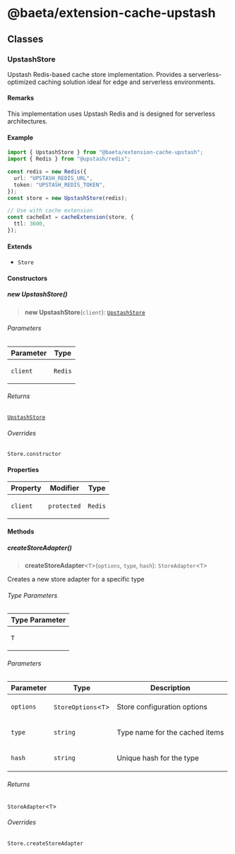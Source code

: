 # @baeta/extension-cache-upstash

## Classes

### UpstashStore

Upstash Redis-based cache store implementation.
Provides a serverless-optimized caching solution ideal for edge and serverless environments.

#### Remarks

This implementation uses Upstash Redis and is designed for serverless architectures.

#### Example

```typescript
import { UpstashStore } from "@baeta/extension-cache-upstash";
import { Redis } from "@upstash/redis";

const redis = new Redis({
  url: "UPSTASH_REDIS_URL",
  token: "UPSTASH_REDIS_TOKEN",
});
const store = new UpstashStore(redis);

// Use with cache extension
const cacheExt = cacheExtension(store, {
  ttl: 3600,
});
```

#### Extends

- `Store`

#### Constructors

##### new UpstashStore()

> **new UpstashStore**(`client`): [`UpstashStore`](index.md#upstashstore)

###### Parameters

<table>
<thead>
<tr>
<th>Parameter</th>
<th>Type</th>
</tr>
</thead>
<tbody>
<tr>
<td>

`client`

</td>
<td>

`Redis`

</td>
</tr>
</tbody>
</table>

###### Returns

[`UpstashStore`](index.md#upstashstore)

###### Overrides

`Store.constructor`

#### Properties

<table>
<thead>
<tr>
<th>Property</th>
<th>Modifier</th>
<th>Type</th>
</tr>
</thead>
<tbody>
<tr>
<td>

<a id="client"></a> `client`

</td>
<td>

`protected`

</td>
<td>

`Redis`

</td>
</tr>
</tbody>
</table>

#### Methods

##### createStoreAdapter()

> **createStoreAdapter**\<`T`\>(`options`, `type`, `hash`): `StoreAdapter`\<`T`\>

Creates a new store adapter for a specific type

###### Type Parameters

<table>
<thead>
<tr>
<th>Type Parameter</th>
</tr>
</thead>
<tbody>
<tr>
<td>

`T`

</td>
</tr>
</tbody>
</table>

###### Parameters

<table>
<thead>
<tr>
<th>Parameter</th>
<th>Type</th>
<th>Description</th>
</tr>
</thead>
<tbody>
<tr>
<td>

`options`

</td>
<td>

`StoreOptions`\<`T`\>

</td>
<td>

Store configuration options

</td>
</tr>
<tr>
<td>

`type`

</td>
<td>

`string`

</td>
<td>

Type name for the cached items

</td>
</tr>
<tr>
<td>

`hash`

</td>
<td>

`string`

</td>
<td>

Unique hash for the type

</td>
</tr>
</tbody>
</table>

###### Returns

`StoreAdapter`\<`T`\>

###### Overrides

`Store.createStoreAdapter`

